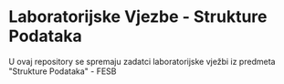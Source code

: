 # Laboratorijske Vjezbe - Strukture Podataka

U ovaj repository se spremaju zadatci laboratorijske vježbi iz predmeta "Strukture Podataka" - FESB
